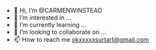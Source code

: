 - 👋 Hi, I’m @CARMENWINSTEAD
- 👀 I’m interested in ...
- 🌱 I’m currently learning ...
- 💞️ I’m looking to collaborate on ...
- 📫 How to reach me okxxxxxsurtart@gmail.com

<!---
CARMENWINSTEAD/CARMENWINSTEAD is a ✨ special ✨ repository because its `README.md` (this file) appears on your GitHub profile.
You can click the Preview link to take a look at your changes.
--->
